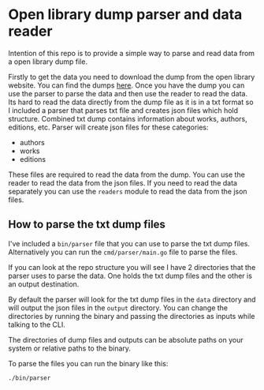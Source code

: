 # Open library dump parser and data reader

Intention of this repo is to provide a simple way to parse and read data from a open library dump file.

Firstly to get the data you need to download the dump from the open library website. You can find the dumps [here](https://openlibrary.org/developers/dumps).
Once you have the dump you can use the parser to parse the data and then use the reader to read the data.
Its hard to read the data directly from the dump file as it is in a txt format so I included a parser that parses txt file and creates json files which hold structure.
Combined txt dump contains information about works, authors, editions, etc.
Parser will create json files for these categories:
- authors
- works
- editions

These files are required to read the data from the dump.
You can use the reader to read the data from the json files.
If you need to read the data separately you can use the `readers` module to read the data from the json files.

## How to parse the txt dump files

I've included a `bin/parser` file that you can use to parse the txt dump files.
Alternatively you can run the `cmd/parser/main.go` file to parse the files.

If you can look at the repo structure you will see I have 2 directories that the parser uses to parse the data.
One holds the txt dump files and the other is an output destination.

By default the parser will look for the txt dump files in the `data` directory and will output the json files in the `output` directory.
You can change the directories by running the binary and passing the directories as inputs while talking to the CLI.

The directories of dump files and outputs can be absolute paths on your system or relative paths to the binary.

To parse the files you can run the binary like this:

```bash
./bin/parser
```